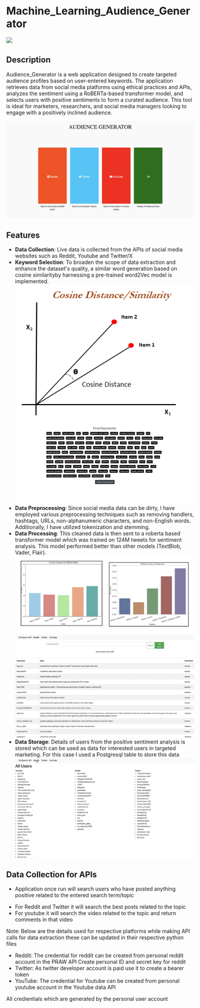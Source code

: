 # Machine_Learning_Audience_Generator
<img src="https://img.shields.io/static/v1?label=Python&message=3.18&color=green?style=plastic&logo=appveyor" />

## Description
Audience_Generator is a web application designed to create targeted audience profiles based on user-entered keywords. The application retrieves data from social media platforms using ethical practices and APIs, analyzes the sentiment using a RoBERTa-based transformer model, and selects users with positive sentiments to form a curated audience. This tool is ideal for marketers, researchers, and social media managers looking to engage with a positively inclined audience.

![Screenshot of Audience_Generator](screenshots/home.jpeg)

## Features
- **Data Collection**: Live data is collected from the APIs of social media websites such as Reddit, Youtube and Twitter/X
- **Keyword Selection**: To broaden the scope of data extraction and enhance the dataset's quality, a similar word generation based on cosine similarityby harnessing a pre-trained word2Vec model is implemented.
![Screenshot of Cosine similarity](screenshots/Cosine_similarity.png)
![Screenshot of Similar keywords for Messi](screenshots/similar_keywords.jpeg)
- **Data Preprocessing**: Since social media data can be dirty, I have employed various preprocessing techniques such as removing handlers, hashtags, URLs, non-alphanumeric characters, and non-English words. Additionally, I have utilized tokenization and stemming.
- **Data Processing**: This cleaned data is then sent to a roberta based transformer model which was trained on 124M tweets for sentiment analysis. This model performed better than other models (TextBlob, Vader, Flair).
![Screenshot of Model comparison](screenshots/Comparison_models.png)
![Screenshot of Sentiment Analysis](screenshots/Sentiment_analysis.jpeg)
- **Data Storage**: Details of users from the positive sentiment analysis is stored which can be used as data for interested users in targeted marketing. For this case I used a Postgresql table to store this data 
![Screenshot of Sentiment Analysis](screenshots/Final_users.jpeg)


## Data Collection for APIs 
- Application once run will search users who have posted anything positive related to the entered search term/topic
* For Reddit and Twitter it will search the best posts related to the topic
* For youtube it will search the video related to the topic and return comments in that video  

Note: Below are the details used for respective platforms while making API calls for data extraction these can be updated in their respective python files 
- Reddit: The credential for reddit can be created from personal reddit account in the PRAW API
Create personal ID and secret key for reddit
- Twitter: As twitter developer account is paid use it to create a bearer token
- YouTube: The credential for Youtube can be created from personal youtube account in the Youtube data API

All credientials which are generated by the personal user account


